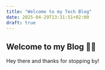 ```yaml
---
title: "Welcome to my Tech Blog"
date: 2025-04-29T13:31:51+02:00
draft: true
---
```


## Welcome to my Blog 👋🏼

Hey there and thanks for stopping by!
